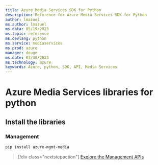 ```yaml
---
title: Azure Media Services SDK for Python
description: Reference for Azure Media Services SDK for Python
author: lmazuel
ms.author: lmazuel
ms.data: 05/19/2023
ms.topic: reference
ms.devlang: python
ms.service: mediaservices
ms.prod: azure
manager: douge
ms.date: 03/30/2023
ms.technology: azure
keywords: Azure, python, SDK, API, Media Services
---
```

# Azure Media Services libraries for python

## Install the libraries


### Management

```bash
pip install azure-mgmt-media
```
> [!div class="nextstepaction"]
> [Explore the Management APIs](/python/api/overview/azure/mediaservices/management)